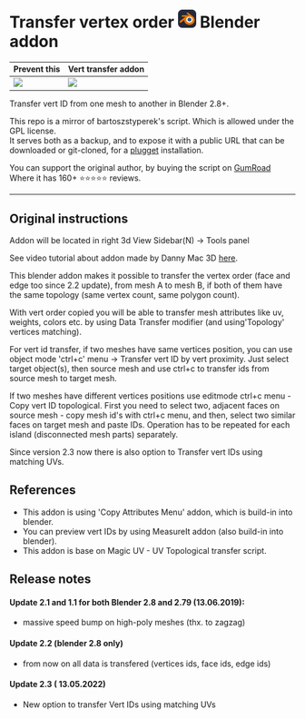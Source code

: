 # Transfer vertex order  <img src="https://raw.githubusercontent.com/tandpfun/skill-icons/59059d9d1a2c092696dc66e00931cc1181a4ce1f/icons/Blender-Dark.svg" width="32" style="max-width: 100%;">  Blender addon

 
 | Prevent this | Vert transfer addon |
 | -- | -- |
 |  <img src="https://github.com/hannesdelbeke/blender-transfer-vertex-order-addon/assets/3758308/f497c5bd-f28b-4680-b971-cb35ab6ebd0b" height="200" style="max-width: 100%;"> | <img src="https://github.com/hannesdelbeke/blender-transfer-vertex-order-addon/assets/3758308/444103d3-64e2-4384-84bb-f048db2999d1" height="150" style="max-width: 100%;"> |

Transfer vert ID from one mesh to another in Blender 2.8+.  

This repo is a mirror of bartoszstyperek's script. Which is allowed under the GPL license.  
It serves both as a backup, and to expose it with a public URL that can be downloaded or git-cloned, for a [plugget](https://github.com/plugget/plugget) installation.

You can support the original author, by buying the script on [GumRoad](https://bartoszstyperek.gumroad.com/l/copy_verts_ids)  
Where it has 160+ ⭐⭐⭐⭐⭐ reviews.  

---


## Original instructions
Addon will be located in right 3d View Sidebar(N) -> Tools panel

See video tutorial about addon made by Danny Mac 3D [here](https://www.youtube.com/watch?v=qTgSLYY9uew&t=1s).


This blender addon makes it possible to transfer the vertex order (face and edge too since 2.2 update), from mesh  A to mesh B, if both of them have the same topology (same vertex count, same polygon count).

With vert order copied you will be able to transfer mesh attributes like uv, weights, colors etc. by using Data Transfer modifier (and using'Topology' vertices matching).

For vert id transfer, if two meshes have same vertices position, you can use object mode 'ctrl+c' menu -> Transfer vert ID by vert proximity. Just select target object(s), then source mesh and use ctrl+c to transfer ids from source mesh to target mesh.

If two meshes have different vertices positions use editmode ctrl+c menu - Copy vert ID topological. First you need to select two, adjacent faces on source mesh - copy mesh id's with ctrl+c menu, and then, select two similar faces on target mesh and  paste IDs. Operation has to be repeated for each island (disconnected mesh parts)  separately.

Since version 2.3 now there is also option to Transfer vert IDs using matching UVs.


## References
- This addon is using 'Copy Attributes Menu' addon, which is build-in into blender.
- You can preview vert IDs by using MeasureIt addon (also build-in into blender).
- This addon is base on Magic UV - UV Topological transfer script.


## Release notes

#### Update 2.1 and 1.1 for both  Blender 2.8 and 2.79 (13.06.2019):
- massive speed bump on high-poly meshes (thx. to zagzag)

#### Update 2.2 (blender 2.8 only)
- from now on all data is transfered (vertices ids, face ids, edge ids)

#### Update 2.3 ( 13.05.2022)
- New option to transfer Vert IDs using matching UVs

